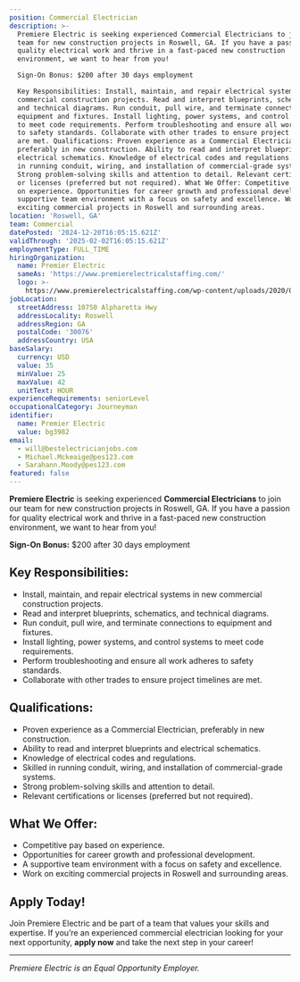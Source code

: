 ```yaml
---
position: Commercial Electrician
description: >-
  Premiere Electric is seeking experienced Commercial Electricians to join our
  team for new construction projects in Roswell, GA. If you have a passion for
  quality electrical work and thrive in a fast-paced new construction
  environment, we want to hear from you!

  Sign-On Bonus: $200 after 30 days employment

  Key Responsibilities: Install, maintain, and repair electrical systems in new
  commercial construction projects. Read and interpret blueprints, schematics,
  and technical diagrams. Run conduit, pull wire, and terminate connections to
  equipment and fixtures. Install lighting, power systems, and control systems
  to meet code requirements. Perform troubleshooting and ensure all work adheres
  to safety standards. Collaborate with other trades to ensure project timelines
  are met. Qualifications: Proven experience as a Commercial Electrician,
  preferably in new construction. Ability to read and interpret blueprints and
  electrical schematics. Knowledge of electrical codes and regulations. Skilled
  in running conduit, wiring, and installation of commercial-grade systems.
  Strong problem-solving skills and attention to detail. Relevant certifications
  or licenses (preferred but not required). What We Offer: Competitive pay based
  on experience. Opportunities for career growth and professional development. A
  supportive team environment with a focus on safety and excellence. Work on
  exciting commercial projects in Roswell and surrounding areas.
location: 'Roswell, GA'
team: Commercial
datePosted: '2024-12-20T16:05:15.621Z'
validThrough: '2025-02-02T16:05:15.621Z'
employmentType: FULL_TIME
hiringOrganization:
  name: Premier Electric
  sameAs: 'https://www.premierelectricalstaffing.com/'
  logo: >-
    https://www.premierelectricalstaffing.com/wp-content/uploads/2020/05/Premier-Electrical-Staffing-logo.png
jobLocation:
  streetAddress: 10750 Alpharetta Hwy
  addressLocality: Roswell
  addressRegion: GA
  postalCode: '30076'
  addressCountry: USA
baseSalary:
  currency: USD
  value: 35
  minValue: 25
  maxValue: 42
  unitText: HOUR
experienceRequirements: seniorLevel
occupationalCategory: Journeyman
identifier:
  name: Premier Electric
  value: bg3982
email:
  - will@bestelectricianjobs.com
  - Michael.Mckeaige@pes123.com
  - Sarahann.Moody@pes123.com
featured: false
---
```



**Premiere Electric** is seeking experienced **Commercial Electricians** to join our team for new construction projects in Roswell, GA. If you have a passion for quality electrical work and thrive in a fast-paced new construction environment, we want to hear from you!  

**Sign-On Bonus:** $200 after 30 days employment

## Key Responsibilities:
- Install, maintain, and repair electrical systems in new commercial construction projects.
- Read and interpret blueprints, schematics, and technical diagrams.
- Run conduit, pull wire, and terminate connections to equipment and fixtures.
- Install lighting, power systems, and control systems to meet code requirements.
- Perform troubleshooting and ensure all work adheres to safety standards.
- Collaborate with other trades to ensure project timelines are met.

## Qualifications:
- Proven experience as a Commercial Electrician, preferably in new construction.
- Ability to read and interpret blueprints and electrical schematics.
- Knowledge of electrical codes and regulations.
- Skilled in running conduit, wiring, and installation of commercial-grade systems.
- Strong problem-solving skills and attention to detail.
- Relevant certifications or licenses (preferred but not required).

## What We Offer:
- Competitive pay based on experience.
- Opportunities for career growth and professional development.
- A supportive team environment with a focus on safety and excellence.
- Work on exciting commercial projects in Roswell and surrounding areas.

## Apply Today!  
Join Premiere Electric and be part of a team that values your skills and expertise. If you’re an experienced commercial electrician looking for your next opportunity, **apply now** and take the next step in your career!

---
*Premiere Electric is an Equal Opportunity Employer.*
